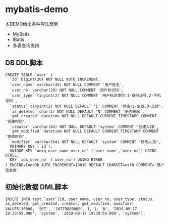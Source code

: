 # mybatis-demo
本DEMO给出各种写法案例
- MyBatis
- IBatis
- 多表查询支持

## DB DDL脚本
    CREATE TABLE `user` (
      `id` bigint(20) NOT NULL AUTO_INCREMENT,
      `user_name` varchar(45) NOT NULL COMMENT '用户姓名',
      `user_no` varchar(20) NOT NULL COMMENT '用户标识码',
      `user_type` tinyint(2) NOT NULL COMMENT '用户标识类型:1-身份证号,2-手机号码',
      `status` tinyint(2) NOT NULL DEFAULT '1' COMMENT '状态:1-生效,0-无效',
      `is_deleted` char(1) NOT NULL DEFAULT 'N' COMMENT '是否删除',
      `gmt_created` datetime NOT NULL DEFAULT CURRENT_TIMESTAMP COMMENT '创建时间',
      `creator` varchar(64) NOT NULL DEFAULT 'system' COMMENT '创建人ID',
      `gmt_modified` datetime NOT NULL DEFAULT CURRENT_TIMESTAMP COMMENT '修改时间',
      `modifier` varchar(64) NOT NULL DEFAULT 'system' COMMENT '修改人ID',
      PRIMARY KEY (`id`),
      UNIQUE KEY `uniq_user_name_user_no` (`user_name`,`user_no`) USING BTREE,
      KEY `idx_user_no` (`user_no`) USING BTREE
    ) ENGINE=InnoDB AUTO_INCREMENT=10019 DEFAULT CHARSET=utf8 COMMENT='用户信息表'
   
## 初始化数据 DML脚本
    INSERT INTO test.`user`(id, user_name, user_no, user_type, status, is_deleted, gmt_created, creator, gmt_modified, modifier)
    VALUES(10000, '张三', '18779880000', 1, 1, 'N', '2019-09-17 19:30:59.000', 'system', '2019-09-17 19:30:59.000', 'system');
